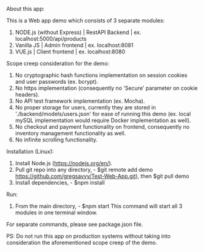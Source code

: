 About this app:

This is a Web app demo which consists of 3 separate modules:

1. NODE.js (without Express) | RestAPI Backend | ex. localhost:5000/api/products
2. Vanilla JS | Admin frontend | ex. localhost:8081
3. VUE.js | Client frontend | ex. localhost:8080

Scope creep consideration for the demo:

1. No cryptographic hash functions implementation on session cookies and user passwords (ex. bcrypt).
2. No https implementation (consequently no 'Secure' parameter on cookie headers).
3. No API test framework implementation (ex. Mocha).
4. No proper storage for users, currently they are stored in './backend/models/users.json' for ease of running this demo (ex. local mySQL implementation would require Docker implementation as well).
5. No checkout and payment functionality on frontend, consequently no inventory management functionality as well.
6. No infinite scrolling functionality.

Installation (Linux):

1. Install Node.js (https://nodejs.org/en/).
2. Pull git repo into any directory, - $git remote add demo https://github.com/gregsavvy/Test-Web-App.git), then $git pull demo
3. Install dependencies, - $npm install

Run:
1. From the main directory, - $npm start
This command will start all 3 modules in one terminal window.

For separate commands, please see package.json file.

PS:
Do not run this app on production systems without taking into consideration the aforementioned scope creep of the demo.
